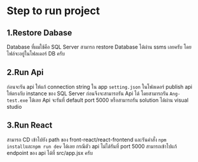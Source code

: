 # Step to run project
## 1.Restore Dabase
Database ที่ผมใช้คือ SQL Server สามารถ restore Database ได้ผ่าน ssms เลยครับ โดยไฟล์จะอยู่ในโฟลเดอร์ DB ครับ
## 2.Run Api
ก่อนจะรัน api ให้แก้ connection string ใน app `setting.json` ในโฟลเดอร์ publish api ให้ตรงกับ instance ของ SQL Server ก่อนจึงจะสามารถรัน Api ได้ โดยสามารถรัน `Ang-test.exe` ได้เลย Api จะรันที่ default port 5000 หรือสามารถรัน solution ได้ผ่าน visual studio
## 3.Run React
สามารถ CD เข้าไปยัง path ของ front-react/react-frontend และรันคำสั่ง `npm install`และ`npm run dev` ได้เลย กรณีตัว api ไม่ได้รันที่ port 5000 สามารถเข้าไปแก้ endpoint ของ api ได้ที่ src/app.jsx ครับ
